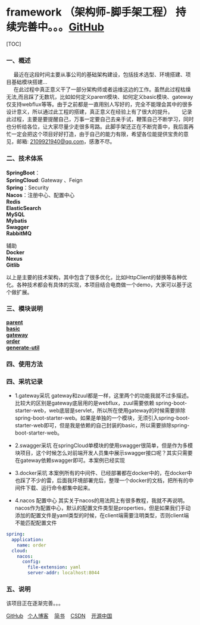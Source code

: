 #       framework （架构师-脚手架工程）  持续完善中。。。[GitHub](https://github.com/Lao-Feng/framework)
[TOC]

### 一、概述
&nbsp; &nbsp; &nbsp;最近在这段时间主要从事公司的基础架构建设，包括技术选型、环境搭建、项目基础模块搭建...<br>
&nbsp; &nbsp; &nbsp;在此过程中真正意义干了一部分架构师或者运维这边的工作。虽然此过程枯燥无法,而且踩了无数坑，比如如何定义parent模块、如何定义basic模块、gateway仅支持webflux等等。由于之前都是一直用别人写好的，完全不能理会其中的很多设计意义，所以通过此工程的搭建，真正意义在经验上有了很大的提升。
&nbsp; &nbsp; &nbsp;记录此过程，主要是要提醒自己，万事一定要自己去亲手试，鞭策自己不断学习，同时也分析给各位，让大家尽量少走很多弯路。此脚手架还正在不断完善中，我后面再忙一定会把这个项目好好打造，由于自己的能力有限，希望各位能提供宝贵的意见，邮箱: 2109921940@qq.com，感激不尽。

### 二、技术体系
**SpringBoot**：<br>
**SpringCloud**: Gateway 、Feign <br>
**Spring**：Security <br>
**Nacos**：注册中心、配置中心 <br>
**Redis** <br>
**ElasticSearch** <br>
**MySQL** <br>
**Mybatis** <br>
**Swagger** <br>
**RabbitMQ** <br>

辅助 <br>
**Docker** <br>
**Nexus** <br>
**Gitlib** <br>


以上是主要的技术架构，其中包含了很多优化，比如HttpClient的替换等各种优化。各种技术都会有具体的实现，本项目结合电商做一个demo，大家可以基于这个做扩展。

### 三、模块说明
**[parent](./parent/README.md)** <br>
**[basic](./basic/README.md)** <br>
**[gateway](./gateway/README.md)** <br>
**[order](./order/README.md)** <br>
**[generate-util](./generate-util/README.md)** <br>

### 四、使用方法


### 四、采坑记录
* 1.gateway采坑
gateway和zuul都是一样，这里两个的功能我就不过多描述。比较大的区别是gateway底层用的是webflux，zuul需要依赖 spring-boot-starter-web，web底层是servlet，所以所在使用gateway的时候需要排除spring-boot-starter-web。如果是单独的一个模块，无须引入spring-boot-starter-web即可，但是我是依赖的自己封装的basic，所以需要排除spring-boot-starter-web。

* 2.swagger采坑
在springCloud单模块的使用swagger很简单，但是作为多模块项目，这个时候怎么对前端开发人员集中展示swagger接口呢？其实只需要在gateway依赖swagger即可。本案例已经实现

* 3.docker采坑
本案例所有的中间件、已经部署都在docker中的，在docker中也踩了不少的雷，后面我环境部署完后，整理一个docker的文档，把所有的中间件下载、运行命令都集中起来。

* 4.nacos 配置中心
其实关于nacos的用法网上有很多教程，我就不再说明。nacos作为配置中心，默认的配置文件类型是properties，但是如果我们手动添加的配置文件是yaml类型的时候，在client端需要注明类型，否则client端不能匹配配置文件
```yaml
spring:
  application:
    name: order
  cloud:
    nacos:
      config:
        file-extension: yaml
        server-addr: localhost:8044
```

### 五、说明
该项目正在逐渐完善。。。


[GitHub](https://github.com/Lao-Feng)&nbsp; &nbsp;[个人博客](http://118.126.112.183:4000/) &nbsp; &nbsp;[简书](https://www.jianshu.com/u/63299b8dc868) &nbsp; &nbsp;[CSDN](https://blog.csdn.net/lao__feng) &nbsp; &nbsp;[开源中国](https://my.oschina.net/u/3865326)















